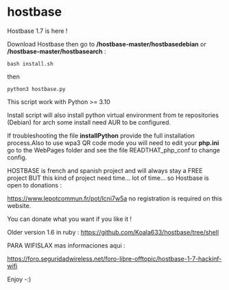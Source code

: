 



# hostbase

Hostbase 1.7 is here !

Download Hostbase then go to **/hostbase-master/hostbasedebian** or **/hostbase-master/hostbasearch** :

`bash install.sh`

then

`python3 hostbase.py`

This script work with Python >= 3.10

Install script will also install python virtual environment from te repositories (Debian) for arch some install need AUR to be configured.

If troubleshooting the file **installPython** provide the full installation process.Also to use wpa3 QR code mode you will need to edit your **php.ini** go to the WebPages folder and see the file READTHAT_php_conf to change config.

HOSTBASE is french and spanish project and will always stay a FREE project BUT this kind of project need time... lot of time... so Hostbase is open to donations :

https://www.lepotcommun.fr/pot/lcni7w5a    no registration is required on this website.

You can donate what you want if you like it ! 

Older version 1.6 in ruby : https://github.com/Koala633/hostbase/tree/shell

PARA WIFISLAX mas informaciones aqui :

https://foro.seguridadwireless.net/foro-libre-offtopic/hostbase-1-7-hackinf-wifi

Enjoy -:)
